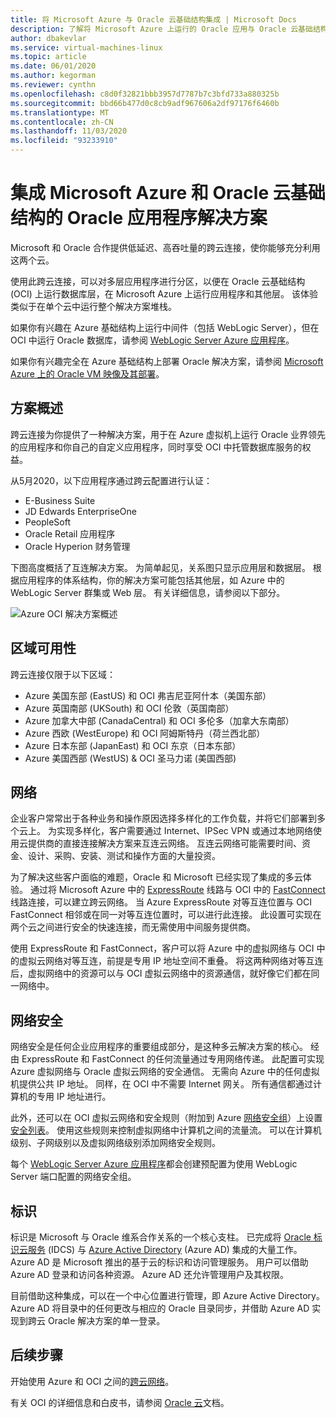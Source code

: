 ```yaml
---
title: 将 Microsoft Azure 与 Oracle 云基础结构集成 | Microsoft Docs
description: 了解将 Microsoft Azure 上运行的 Oracle 应用与 Oracle 云基础结构 (OCI) 中的数据库集成的解决方案。
author: dbakevlar
ms.service: virtual-machines-linux
ms.topic: article
ms.date: 06/01/2020
ms.author: kegorman
ms.reviewer: cynthn
ms.openlocfilehash: c8d0f32821bbb3957d7787b7c3bfd733a880325b
ms.sourcegitcommit: bbd66b477d0c8cb9adf967606a2df97176f6460b
ms.translationtype: MT
ms.contentlocale: zh-CN
ms.lasthandoff: 11/03/2020
ms.locfileid: "93233910"
---
```

# <a name="oracle-application-solutions-integrating-microsoft-azure-and-oracle-cloud-infrastructure"></a>集成 Microsoft Azure 和 Oracle 云基础结构的 Oracle 应用程序解决方案

Microsoft 和 Oracle 合作提供低延迟、高吞吐量的跨云连接，使你能够充分利用这两个云。 

使用此跨云连接，可以对多层应用程序进行分区，以便在 Oracle 云基础结构 (OCI) 上运行数据库层，在 Microsoft Azure 上运行应用程序和其他层。 该体验类似于在单个云中运行整个解决方案堆栈。 

如果你有兴趣在 Azure 基础结构上运行中间件（包括 WebLogic Server），但在 OCI 中运行 Oracle 数据库，请参阅 [WebLogic Server Azure 应用程序](oracle-weblogic.md)。

如果你有兴趣完全在 Azure 基础结构上部署 Oracle 解决方案，请参阅 [Microsoft Azure 上的 Oracle VM 映像及其部署](oracle-vm-solutions.md)。

## <a name="scenario-overview"></a>方案概述

跨云连接为你提供了一种解决方案，用于在 Azure 虚拟机上运行 Oracle 业界领先的应用程序和你自己的自定义应用程序，同时享受 OCI 中托管数据库服务的权益。 

从5月2020，以下应用程序通过跨云配置进行认证：

* E-Business Suite
* JD Edwards EnterpriseOne
* PeopleSoft
* Oracle Retail 应用程序
* Oracle Hyperion 财务管理

下图高度概括了互连解决方案。 为简单起见，关系图只显示应用层和数据层。 根据应用程序的体系结构，你的解决方案可能包括其他层，如 Azure 中的 WebLogic Server 群集或 Web 层。 有关详细信息，请参阅以下部分。

![Azure OCI 解决方案概述](media/oracle-oci-overview/crosscloud.png)

## <a name="region-availability"></a>区域可用性 

跨云连接仅限于以下区域：
* Azure 美国东部 (EastUS) 和 OCI 弗吉尼亚阿什本（美国东部）
* Azure 英国南部 (UKSouth) 和 OCI 伦敦（英国南部）
* Azure 加拿大中部 (CanadaCentral) 和 OCI 多伦多（加拿大东南部）
* Azure 西欧 (WestEurope) 和 OCI 阿姆斯特丹（荷兰西北部）
* Azure 日本东部 (JapanEast) 和 OCI 东京（日本东部）
* Azure 美国西部 (WestUS) & OCI 圣马力诺 (美国西部) 

## <a name="networking"></a>网络

企业客户常常出于各种业务和操作原因选择多样化的工作负载，并将它们部署到多个云上。 为实现多样化，客户需要通过 Internet、IPSec VPN 或通过本地网络使用云提供商的直接连接解决方案来互连云网络。 互连云网络可能需要时间、资金、设计、采购、安装、测试和操作方面的大量投资。 

为了解决这些客户面临的难题，Oracle 和 Microsoft 已经实现了集成的多云体验。 通过将 Microsoft Azure 中的 [ExpressRoute](../../../expressroute/expressroute-introduction.md) 线路与 OCI 中的 [FastConnect](https://docs.cloud.oracle.com/iaas/Content/Network/Concepts/fastconnectoverview.htm) 线路连接，可以建立跨云网络。 当 Azure ExpressRoute 对等互连位置与 OCI FastConnect 相邻或在同一对等互连位置时，可以进行此连接。 此设置可实现在两个云之间进行安全的快速连接，而无需使用中间服务提供商。

使用 ExpressRoute 和 FastConnect，客户可以将 Azure 中的虚拟网络与 OCI 中的虚拟云网络对等互连，前提是专用 IP 地址空间不重叠。 将这两种网络对等互连后，虚拟网络中的资源可以与 OCI 虚拟云网络中的资源通信，就好像它们都在同一网络中。

## <a name="network-security"></a>网络安全

网络安全是任何企业应用程序的重要组成部分，是这种多云解决方案的核心。 经由 ExpressRoute 和 FastConnect 的任何流量通过专用网络传递。 此配置可实现 Azure 虚拟网络与 Oracle 虚拟云网络的安全通信。 无需向 Azure 中的任何虚拟机提供公共 IP 地址。 同样，在 OCI 中不需要 Internet 网关。 所有通信都通过计算机的专用 IP 地址进行。

此外，还可以在 OCI 虚拟云网络和安全规则（附加到 Azure [网络安全组](../../../virtual-network/network-security-groups-overview.md)）上设置[安全列表](https://docs.cloud.oracle.com/iaas/Content/Network/Concepts/securitylists.htm)。 使用这些规则来控制虚拟网络中计算机之间的流量流。 可以在计算机级别、子网级别以及虚拟网络级别添加网络安全规则。

每个 [WebLogic Server Azure 应用程序](oracle-weblogic.md)都会创建预配置为使用 WebLogic Server 端口配置的网络安全组。
 
## <a name="identity"></a>标识

标识是 Microsoft 与 Oracle 维系合作关系的一个核心支柱。 已完成将 [Oracle 标识云服务](https://docs.oracle.com/en/cloud/paas/identity-cloud/index.html) (IDCS) 与 [Azure Active Directory](../../../active-directory/index.yml) (Azure AD) 集成的大量工作。 Azure AD 是 Microsoft 推出的基于云的标识和访问管理服务。 用户可以借助 Azure AD 登录和访问各种资源。 Azure AD 还允许管理用户及其权限。

目前借助这种集成，可以在一个中心位置进行管理，即 Azure Active Directory。 Azure AD 将目录中的任何更改与相应的 Oracle 目录同步，并借助 Azure AD 实现到跨云 Oracle 解决方案的单一登录。

## <a name="next-steps"></a>后续步骤

开始使用 Azure 和 OCI 之间的[跨云网络](configure-azure-oci-networking.md)。 

有关 OCI 的详细信息和白皮书，请参阅 [Oracle 云](https://docs.cloud.oracle.com/iaas/Content/home.htm)文档。
